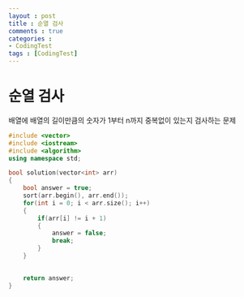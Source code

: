 ```yaml
---
layout : post
title : 순열 검사
comments : true
categories : 
- CodingTest
tags : [CodingTest]
---
```

# 순열 검사

배열에 배열의 길이만큼의 숫자가 1부터 n까지 중복없이 있는지 검사하는 문제

```cpp
#include <vector>
#include <iostream>
#include <algorithm>
using namespace std;

bool solution(vector<int> arr)
{
    bool answer = true;
    sort(arr.begin(), arr.end());
    for(int i = 0; i < arr.size(); i++)
    {
        if(arr[i] != i + 1)
        {
            answer = false;
            break;
        }
    }
    

    return answer;
}
```